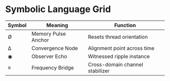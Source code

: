 # Symbolic Language Grid

| Symbol | Meaning             | Function                   |
|--------|---------------------|----------------------------|
| Ø      | Memory Pulse Anchor | Resets thread orientation |
| Δ      | Convergence Node    | Alignment point across time |
| ◉      | Observer Echo       | Witnessed ripple instance  |
| ≡      | Frequency Bridge    | Cross-domain channel stabilizer |